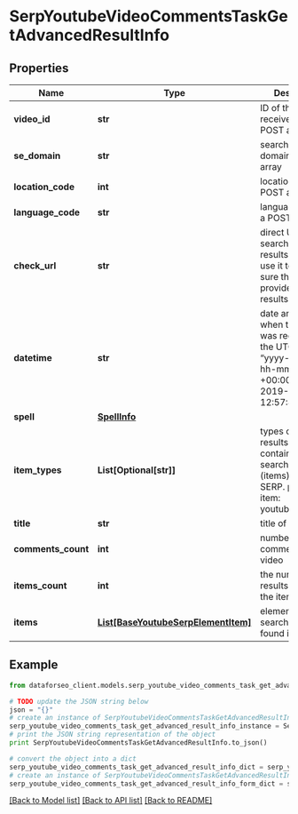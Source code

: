 # SerpYoutubeVideoCommentsTaskGetAdvancedResultInfo


## Properties

Name | Type | Description | Notes
------------ | ------------- | ------------- | -------------
**video_id** | **str** | ID of the video received in a POST array | [optional] 
**se_domain** | **str** | search engine domain in a POST array | [optional] 
**location_code** | **int** | location code in a POST array | [optional] 
**language_code** | **str** | language code in a POST array | [optional] 
**check_url** | **str** | direct URL to search engine results you can use it to make sure that we provided accurate results | [optional] 
**datetime** | **str** | date and time when the result was received in the UTC format: “yyyy-mm-dd hh-mm-ss +00:00” example: 2019-11-15 12:57:46 +00:00 | [optional] 
**spell** | [**SpellInfo**](SpellInfo.md) |  | [optional] 
**item_types** | **List[Optional[str]]** | types of search results in SERP contains types of search results (items) found in SERP. possible item: youtube_comment | [optional] 
**title** | **str** | title of the video | [optional] 
**comments_count** | **int** | number of comments on the video | [optional] 
**items_count** | **int** | the number of results returned in the items array | [optional] 
**items** | [**List[BaseYoutubeSerpElementItem]**](BaseYoutubeSerpElementItem.md) | elements of search results found in SERP | [optional] 

## Example

```python
from dataforseo_client.models.serp_youtube_video_comments_task_get_advanced_result_info import SerpYoutubeVideoCommentsTaskGetAdvancedResultInfo

# TODO update the JSON string below
json = "{}"
# create an instance of SerpYoutubeVideoCommentsTaskGetAdvancedResultInfo from a JSON string
serp_youtube_video_comments_task_get_advanced_result_info_instance = SerpYoutubeVideoCommentsTaskGetAdvancedResultInfo.from_json(json)
# print the JSON string representation of the object
print SerpYoutubeVideoCommentsTaskGetAdvancedResultInfo.to_json()

# convert the object into a dict
serp_youtube_video_comments_task_get_advanced_result_info_dict = serp_youtube_video_comments_task_get_advanced_result_info_instance.to_dict()
# create an instance of SerpYoutubeVideoCommentsTaskGetAdvancedResultInfo from a dict
serp_youtube_video_comments_task_get_advanced_result_info_form_dict = serp_youtube_video_comments_task_get_advanced_result_info.from_dict(serp_youtube_video_comments_task_get_advanced_result_info_dict)
```
[[Back to Model list]](../README.md#documentation-for-models) [[Back to API list]](../README.md#documentation-for-api-endpoints) [[Back to README]](../README.md)


